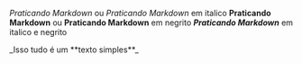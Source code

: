 *Praticando Markdown* ou _Praticando Markdown_ em italico
**Praticando Markdown** ou __Praticando Markdown__ em negrito
__*Praticando Markdown*__ em italico e negrito

\_Isso tudo é um \*\*texto simples**_


